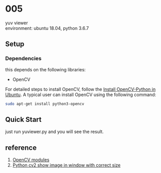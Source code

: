 # 005 
yuv viewer  
environment: ubuntu 18.04, python 3.6.7

## Setup
### Dependencies
this depends on the following libraries:
* OpenCV

For detailed steps to install OpenCV, follow the [Install OpenCV-Python
in Ubuntu](https://docs.opencv.org/4.0.0-beta/d2/de6/tutorial_py_setup_in_ubuntu.html). 
A typical user can install OpenCV using the following command:

```bash
sudo apt-get install python3-opencv
```

## Quick Start
just run yuviewer.py and you will see the result.

## reference
1. [OpenCV modules](https://docs.opencv.org/4.1.0/)
2. [Python cv2 show image in window with correct size](https://gist.github.com/kefir-/03cea3e3b17b7a74a7cdcf57a2159a79)
